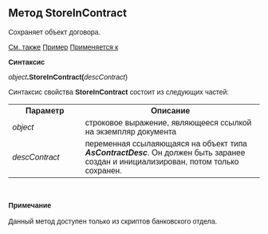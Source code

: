 <html>
<head>
    <title>Document\StoreInContract</title>
    <link rel="stylesheet" href="../../../common.css" />
    <style>
        p, h1, table{font-family:Arial;
                    }
        .auto-style1 {
            height: 23px;
        }
    </style>
</head>
<body>
     <h2>Метод StoreInContract</h2>
    <p>
        <font face="Arial">Сохраняет объект договора</font>.
    </p>
    <p>
        <a href="../Asdoc.html">См. также</a> <u>Пример</u> <a href="../Asdoc.html">Применяется к</a>
    </p>
    <p>
       <strong>Синтаксис</strong>
    </p>
    <p>
       <em>object</em><strong>.StoreInContract(</strong><em>descContract</em>)</strong>
    </p>
    <p>
       Синтаксис свойства <strong>StoreInContract</strong> состоит из следующих частей:
    </p>
    <table>
        <tr>
            <th width="29%">Параметр</th>
            <th width="71%">Описание</th> 
        </tr>
        <tr>
            <td width="29%"><em>object</em></td>
            <td width="71%">строковое выражение, являющееся ссылкой на экземпляр документа</td>
        </tr>
        <tr>
            <td width="29%" class="auto-style1"><em>descContract</em></td>
            <td width="71%" class="auto-style1"><font face="Arial">переменная ссылаяющаяся на объект типа <b><i>AsContractDesc</i></b>. Он должен быть заранее создан и инициализирован, потом только сохранен.</td>
        </tr>
    </table>
    <br>
    <p>
        <b>Примечание</b>
        <br>
        <br>
         Данный метод доступен только из скриптов банковского отдела.</p>
</body>
</html>